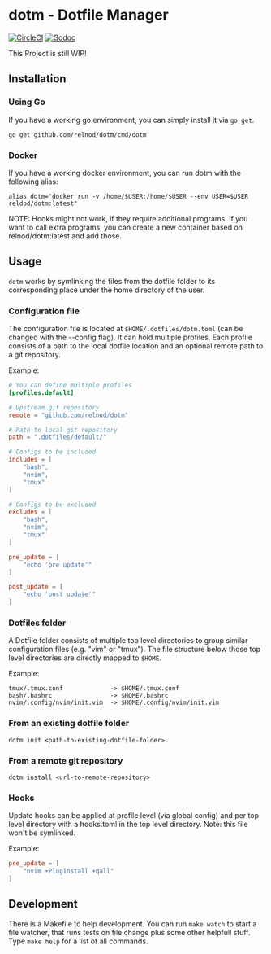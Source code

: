 # dotm - Dotfile Manager

[![CircleCI](https://circleci.com/gh/relnod/dotm.svg?style=svg)](https://circleci.com/gh/relnod/dotm)
[![Godoc](https://godoc.org/github.com/relnod/dotm?status.svg)](https://godoc.org/github.com/relnod/dotm)

This Project is still WIP!

## Installation

### Using Go
If you have a working go environment, you can simply install it via `go get`.
```
go get github.com/relnod/dotm/cmd/dotm
```

### Docker
If you have a working docker environment, you can run dotm with the following alias:

```
alias dotm="docker run -v /home/$USER:/home/$USER --env USER=$USER reldod/dotm:latest"
```
NOTE: Hooks might not work, if they require additional programs. If you want to call extra programs, you can create a new container based on relnod/dotm:latest and add those.

## Usage

`dotm` works by symlinking the files from the dotfile folder to its corresponding place under the home directory of the user.

### Configuration file
The configuration file is located at `$HOME/.dotfiles/dotm.toml` (can be changed with the --config flag). It can hold multiple profiles. Each profile consists of a path to the local dotfile location and an optional remote path to a git repository.


Example:
```toml
# You can define multiple profiles
[profiles.default]

# Upstream git repository
remote = "github.com/relnod/dotm"

# Path to local git repository
path = ".dotfiles/default/"

# Configs to be included
includes = [
    "bash",
    "nvim",
    "tmux"
]

# Configs to be excluded
excludes = [
    "bash",
    "nvim",
    "tmux"
]

pre_update = [
    "echo 'pre update'"
]

post_update = [
    "echo 'post update'"
]
```

### Dotfiles folder
A Dotfile folder consists of multiple top level directories to group similar configuration files (e.g. "vim" or "tmux"). The file structure below those top level directories are directly mapped to `$HOME`.

Example:
```
tmux/.tmux.conf             -> $HOME/.tmux.conf
bash/.bashrc                -> $HOME/.bashrc
nvim/.config/nvim/init.vim  -> $HOME/.config/nvim/init.vim
```

### From an existing dotfile folder
```
dotm init <path-to-existing-dotfile-folder>
```

### From a remote git repository
```
dotm install <url-to-remote-repository>
```

### Hooks
Update hooks can be applied at profile level (via global config) and per top level directory with a hooks.toml in the top level directory. Note: this file won't be symlinked.

Example:
```toml
pre_update = [
    "nvim +PlugInstall +qall"
]
```

## Development

There is a Makefile to help development. You can run `make watch` to start a file watcher, that runs tests on file change plus some other helpfull stuff. Type `make help` for a list of all commands.
